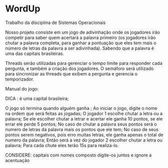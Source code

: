 # WordUp
Trabalho da disciplina de Sistemas Operacionais

Nosso projeto consiste em um jogo de adivinhação onde os jogadores irão competir para saber quem acertará a palavra primeiro (os jogadores irão chutar a palavra completa, para ganhar a pontuação que eles tem mais o número de letras da palavra a ser adivinhada). Sabendo que a palavra é uma das capitais brasileiras.

Threads serão utilizadas para gerenciar o tempo limite para responder cada pergunta,  e também a criação dos jogadores. O semáforo será utilizado para sincronizar as threads que exibem a pergunta e gerencia o temporizador.

Manual do jogo:  

DICA : é uma capital brasileira;

O jogo só termina quando alguém ganha ;
Ao iniciar o jogo, digite o nome na ordem que será feitas as jogadas;
O jogador 1 escolhe chutar a letra ou a palavra; 
Se ele escolher chutar a letrar e acertar ele ganha 10 pontos, se ele errar ele perde 5 pontos;
No caso de chutar a palavra seus pontos será o numero de letras da palavra mais os pontos que ele tem;
No caso de seus pontos serem negativos, pois erro muitas letras, ele ganha apenas o total de numero da palavra;
Então será a vez do jogador 2 escolher chutar a letra ou palavra;
Para cada chute eles terão 15s para realiza-lo.

CONSIDERE: capitais com nomes composto digite-os juntos e ignore a acentuação
